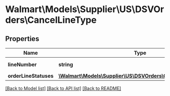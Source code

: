 # Walmart\Models\Supplier\US\DSVOrders\CancelLineType

## Properties

Name | Type | Description | Notes
------------ | ------------- | ------------- | -------------
**lineNumber** | **string** | OrderLine number |
**orderLineStatuses** | [**\Walmart\Models\Supplier\US\DSVOrders\OrderLineStatusesType**](OrderLineStatusesType.md) |  |


[[Back to Model list]](./) [[Back to API list]](../../../../../README.md#supported-apis) [[Back to README]](../../../../../README.md)
